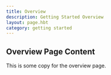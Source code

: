 ```yaml
---
title: Overview
description: Getting Started Overview
layout: page.hbt
category: getting started
---
```


## Overview Page Content
This is some copy for the overview page.
